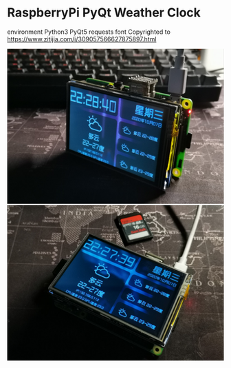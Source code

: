 # RaspberryPi PyQt Weather Clock

environment Python3 PyQt5 requests 
font Copyrighted to https://www.zitijia.com/i/309057566627875897.html

![image](https://github.com/ShaderFallback/Raspberry-Pi-PyQt/blob/master/image/pyqt1.jpg)
![image](https://github.com/ShaderFallback/Raspberry-Pi-PyQt/blob/master/image/pyqt2.jpg)
